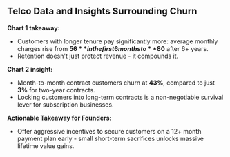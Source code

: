 ## Telco Data and Insights Surrounding Churn

**Chart 1 takeaway:**
- Customers with longer tenure pay significantly more: average monthly charges rise from **$56** in the first 6 months to **$80** after 6+ years.  
- Retention doesn't just protect revenue - it compounds it.

**Chart 2 insight:**
- Month-to-month contract customers churn at **43%**, compared to just **3%** for two-year contracts.
- Locking customers into long-term contracts is a non-negotiable survival lever for subscription businesses.

**Actionable Takeaway for Founders:**
- Offer aggressive incentives to secure customers on a 12+ month payment plan early - small short-term sacrifices unlocks massive lifetime value gains.